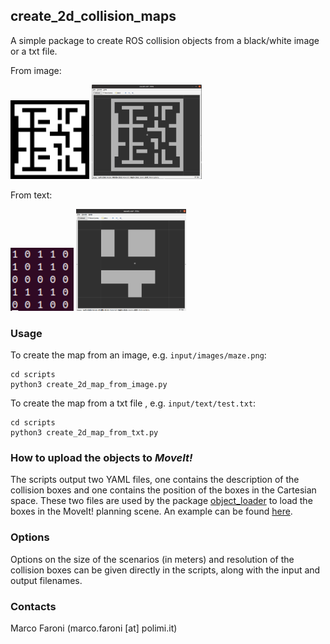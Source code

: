 ## create_2d_collision_maps

A simple package to create ROS collision objects from a black/white image or a txt file.

From image:

<p float="left">
  <img src="/.doc/maze.png" width="25%" />
  <img src="/.doc/rviz_bitmap.png" width="35%" /> 
</p>

From text:
<p float="left">
  <img src="/.doc/maze_10.png" width="20%" />
  <img src="/.doc/maze_txt.png" width="35%" /> 
</p>

### Usage

To create the map from an image, e.g. ```input/images/maze.png```:
```
cd scripts
python3 create_2d_map_from_image.py
```
To create the map from a txt file , e.g. ```input/text/test.txt```:
```
cd scripts
python3 create_2d_map_from_txt.py
```

### How to upload the objects to _MoveIt!_

The scripts output two YAML files, one contains the description of the collision boxes and one contains the position of the boxes in the Cartesian space.
These two files are used by the package [object_loader](https://github.com/CNR-STIIMA-IRAS/object_loader) to load the boxes in the MoveIt! planning scene.
An example can be found [here](https://github.com/JRL-CARI-CNR-UNIBS/planar_cartesian_robot/tree/master/planar_cartesian_robot_benchmark).

### Options

Options on the size of the scenarios (in meters) and resolution of the collision boxes can be given directly in the scripts, along with the input and output filenames.

### Contacts

Marco Faroni (marco.faroni \[at\] polimi.it)
